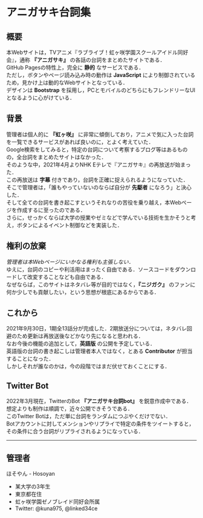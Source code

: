 # アニガサキ台詞集

## 概要
本Webサイトは，TVアニメ『ラブライブ！虹ヶ咲学園スクールアイドル同好会』，通称 __『アニガサキ』__ の各話の台詞をまとめたサイトである．<br>
GitHub Pagesの特性上，完全に __静的__ なサービスである．<br>
ただし，ボタンやページ読み込み時の動作は __JavaScript__ により制御されているため，見かけ上は動的なWebサイトとなっている．<br>
デザインは __Bootstrap__ を採用し，PCとモバイルのどちらにもフレンドリーなUIとなるように心がけている．
## 背景
管理者は個人的に __『虹ヶ咲』__ に非常に傾倒しており，アニメで気に入った台詞を一覧できるサービスがあれば良いのに，とよく考えていた．<br> 
Google検索をしてみると，特定の台詞について考察するブログ等はあるものの，全台詞をまとめたサイトはなかった．<br>
そのような中，2021年4月よりNHK Eテレで『アニガサキ』の再放送が始まった．<br>
この再放送は __字幕__ 付きであり，台詞を正確に捉えられるようになっていた．<br>
そこで管理者は，「誰もやっていないのならば自分が __先駆者__ になろう」と決心した．<br>
そして全ての台詞を書き起こすというそれなりの苦役を乗り越え，本Webページを作成するに至ったのである．<br>
さらに，せっかくならば大学の授業やゼミなどで学んでいる技術を生かそうと考え，ボタンによるイベント制御などを実装した．
## 権利の放棄
*管理者は本Webページにいかなる権利も主張しない．* <br>
ゆえに，台詞のコピーや利活用はまったく自由である．ソースコードをダウンロードして改変することなども自由である．<br>
なぜならば，このサイトはネタバレ等が目的ではなく，__『ニジガク』__ のファンに何か少しでも貢献したい，という思想が根底にあるからである．
## これから
2021年9月30日，1期全13話分が完成した．2期放送分については，ネタバレ回避のため更新は再放送後などかなり先になると思われる．<br>
なお今後の機能の追加として，__英語版__ の公開を予定している．<br>
英語版の台詞の書き起こしは管理者本人ではなく，とある __Contributor__ が担当することになった．<br>
しかしそれが誰なのかは，今の段階ではまだ伏せておくことにする．
## Twitter Bot
2022年3月現在，TwitterのBot __『アニガサキ台詞bot』__ を鋭意作成中である．<br>
想定よりも制作は順調で，近々公開できそうである．<br>
このTwitter Botは，ただ単に台詞をランダムにつぶやくだけでない．<br>
Botアカウントに対してメンションやリプライで特定の条件をツイートすると，その条件に合う台詞がリプライされるようになっている．

---
## 管理者
ほそやん - Hosoyan
- 某大学の3年生
- 東京都在住
- 虹ヶ咲学園ゼノブレイド同好会所属
- Twitter: @kuna975, @linked34ce